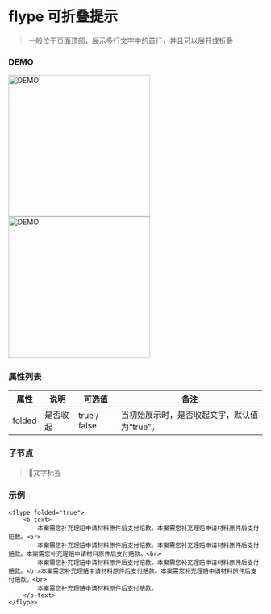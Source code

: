 # flype 可折叠提示
> 一般位于页面顶部，展示多行文字中的首行，并且可以展开或折叠

### DEMO

<div><img alt="DEMO" src="https://ohc0dpsgs.qnssl.com/lego/images/canFoldTips_1.png" width="280.859"/></div>

<div><img alt="DEMO" src="https://ohc0dpsgs.qnssl.com/lego/images/canFoldtips_2.png" width="280.859"/></div>


### 属性列表

属性 | 说明 | 可选值 | 备注 
--- | --- | --- | ---
folded | 是否收起 | true / false | 当初始展示时，是否收起文字，默认值为“true”。


### 子节点
> 文字标签

### 示例
```
<flype folded="true">
    <b-text>
        本案需您补充理赔申请材料原件后支付赔款。本案需您补充理赔申请材料原件后支付赔款。<br>
        本案需您补充理赔申请材料原件后支付赔款。本案需您补充理赔申请材料原件后支付赔款。本案需您补充理赔申请材料原件后支付赔款。<br>
        本案需您补充理赔申请材料原件后支付赔款。本案需您补充理赔申请材料原件后支付赔款。<br>本案需您补充理赔申请材料原件后支付赔款。本案需您补充理赔申请材料原件后支付赔款。<br>
        本案需您补充理赔申请材料原件后支付赔款。
    </b-text>
</flype>
```

### &nbsp;